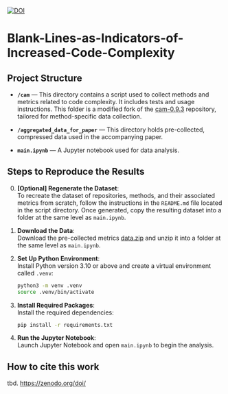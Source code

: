 [![DOI](https://zenodo.org/badge/887105764.svg)](https://zenodo.org/badge/latestdoi/887105764)
# Blank-Lines-as-Indicators-of-Increased-Code-Complexity

## Project Structure

- **`/cam`** — This directory contains a script used to collect methods and metrics related to code complexity. It includes tests and usage instructions. This folder is a modified fork of the [cam-0.9.3](https://github.com/yegor256/cam) repository, tailored for method-specific data collection.

- **`/aggregated_data_for_paper`** — This directory holds pre-collected, compressed data used in the accompanying paper.

- **`main.ipynb`** — A Jupyter notebook used for data analysis.

## Steps to Reproduce the Results

0. **[Optional] Regenerate the Dataset**:  
   To recreate the dataset of repositories, methods, and their associated metrics from scratch, follow the instructions in the `README.md` file located in the script directory. Once generated, copy the resulting dataset into a folder at the same level as `main.ipynb`.

1. **Download the Data**:  
   Download the pre-collected metrics [data.zip](https://github.com/RuslanGaliullin/Blank-Lines-as-Indicators-of-Increased-Code-Complexity/releases/download/0.0.1/data.zip) and unzip it into a folder at the same level as `main.ipynb`.

2. **Set Up Python Environment**:  
   Install Python version 3.10 or above and create a virtual environment called `.venv`:
   ```bash
   python3 -m venv .venv
   source .venv/bin/activate
   ```

3. **Install Required Packages**:  
   Install the required dependencies:
   ```bash
   pip install -r requirements.txt
   ```

4. **Run the Jupyter Notebook**:  
   Launch Jupyter Notebook and open `main.ipynb` to begin the analysis.

## How to cite this work
tbd. https://zenodo.org/doi/